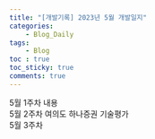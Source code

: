```yaml
---
title: "[개발기록] 2023년 5월 개발일지"
categories:
    - Blog_Daily
tags:
    - Blog
toc : true
toc_sticky: true
comments: true
---
```


<div class="notice--info" markdown="1">
5월 1주차 내용

</div>

<div class="notice--info" markdown="1">
5월 2주차
여의도 하나증권 기술평가
</div>

<div class="notice--info" markdown="1">
5월 3주차

</div>